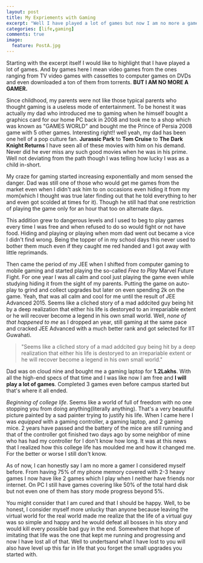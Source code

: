 ```yaml
---
layout: post
title: My Expriements with Gaming
excerpt: "Well I have played a lot of games but now I am no more a gamer."
categories: [life,gaming]
comments: true
image:
  feature: PostA.jpg
---
```


Starting with the excerpt itself I would like to highlight that I have played a lot of games. And by games here I mean video games from the ones ranging from TV video games with cassettes to computer games on DVDs and even downloaded a ton of them from torrents. **BUT I AM NO MORE A GAMER.** 

Since childhood, my parents were not like those typical parents who thought gaming is a useless mode of entertainment. To be honest it was actually my dad who introduced me to gaming when he himself bought a graphics card for our home PC back in 2008 and took me to a shop which was known as "GAMES WORLD" and bought me the Prince of Persia 2008 game with 5 other games. Interesting right!! well yeah, my dad has been one hell of a pop culture fan. **Jurassic Park** to **Tom Cruise** to **The Dark Knight Returns** I have seen all of these movies with him on his demand. Never did he ever miss any such good movies when he was in his prime. Well not deviating from the path though I was telling how lucky I was as a child in-short.

My craze for gaming started increasing exponentially and mom sensed the danger. Dad was still one of those who would get me games from the market even when I didn't ask him to on occasions even hiding it from my mom(which I thought was true later finding out that he told everything to her and even got scolded at times for it). Though he still had that one restriction of playing the game only for an hour that too on alternate days.

This addition grew to dangerous levels and I used to beg to play games every time I was free and when refused to do so would fight or not have food. Hiding and playing or playing when mom dad went out became a vice I didn't find wrong. Being the topper of in my school days this never used to bother them much even if they caught me red handed and I got away with little reprimands.

Then came the period of my JEE when I shifted from computer gaming to mobile gaming and started playing the so-called *Free to Play* Marvel Future Fight. For one year I was all calm and cool just playing the game even while studying hiding it from the sight of my parents. Putting the game on auto-play to grind and collect upgrades but later on even spending 2k on the game. Yeah, that was all calm and cool for me until the result of JEE Advanced 2015. Seems like a cliched story of a mad addcited guy being hit by a deep realization that either his life is destoryed to an irrepariable extent or he will recover become a legend in his own small world. Well, *none of that happened to me* as I dropped an year, still gaming at the same pace and cracked JEE Advanced with a much better rank and got selected for IIT Guwahati.

> "Seems like a cliched story of a mad addcited guy being hit by a deep realization that either his life is destoryed to an irrepariable extent or he will recover become a legend in his own small world." 

Dad was on cloud nine and bought me a gaming laptop for **1.2Lakhs**. With all the high-end specs of that time and I was like now I am free and **I will play a lot of games**. Completed 3 games even before campus started but that's where it all ended. 

*Beginning of college life*. Seems like a world of full of freedom with no one stopping you from doing anything(literally anything). That's a very beautiful picture painted by a sad painter trying to justify his life. When I came here I was *equipped* with a gaming controller, a gaming laptop, and 2 gaming mice. 2 years have passed and the battery of the mice are still running and that of the controller got finished two days ago by some neighbor of mine who has had my controller for I don't know how long. It was at this news that I realized how this college life has moulded me and how it changed me. For the better or worse I still don't know. 

As of now, I can honestly say I am no more a gamer I considered myself before. From having 75% of my phone memory covered with 2-3 heavy games I now have like 2 games which I play when I neither have friends nor internet. On PC I still have games covering like 50% of the total hard disk but not even one of them has story mode progress beyond 5%.

You might consider that I am cured and that I should be happy. Well, to be honest, I consider myself more unlucky than anyone because leaving the virtual world for the real world made me realize that the life of a virtual guy was so simple and happy and he would defeat all bosses in his story and would kill every possible bad guy in the end. Somewhere that hope of imitating that life was the one that kept me running and progressing and now I have lost all of that. Well to undertsand what I have lost to you will also have level up this far in life that you forget the small upgrades you started with.
